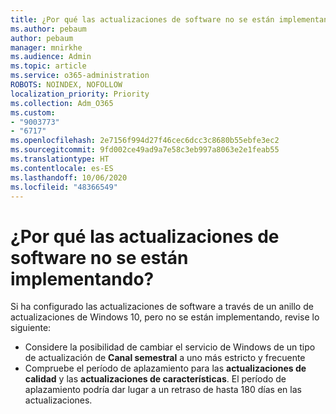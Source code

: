 ```yaml
---
title: ¿Por qué las actualizaciones de software no se están implementando?
ms.author: pebaum
author: pebaum
manager: mnirkhe
ms.audience: Admin
ms.topic: article
ms.service: o365-administration
ROBOTS: NOINDEX, NOFOLLOW
localization_priority: Priority
ms.collection: Adm_O365
ms.custom:
- "9003773"
- "6717"
ms.openlocfilehash: 2e7156f994d27f46cec6dcc3c8680b55ebfe3ec2
ms.sourcegitcommit: 9fd002ce49ad9a7e58c3eb997a8063e2e1feab55
ms.translationtype: HT
ms.contentlocale: es-ES
ms.lasthandoff: 10/06/2020
ms.locfileid: "48366549"
---
```

# <a name="why-software-updates-are-not-being-deployed"></a>¿Por qué las actualizaciones de software no se están implementando?

Si ha configurado las actualizaciones de software a través de un anillo de actualizaciones de Windows 10, pero no se están implementando, revise lo siguiente:  

- Considere la posibilidad de cambiar el servicio de Windows de un tipo de actualización de **Canal semestral** a uno más estricto y frecuente  
- Compruebe el período de aplazamiento para las **actualizaciones de calidad** y las **actualizaciones de características**. El período de aplazamiento podría dar lugar a un retraso de hasta 180 días en las actualizaciones.
